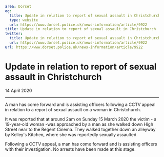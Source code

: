```yaml
area: Dorset
og:
  title: Update in relation to report of sexual assault in Christchurch
  type: website
  url: https://www.dorset.police.uk/news-information/article/9922
title: Update in relation to report of sexual assault in Christchurch |
twitter:
  title: Update in relation to report of sexual assault in Christchurch
  url: https://www.dorset.police.uk/news-information/article/9922
url: https://www.dorset.police.uk/news-information/article/9922
```

# Update in relation to report of sexual assault in Christchurch

14 April 2020

* * *

A man has come forward and is assisting officers following a CCTV appeal in relation to a report of sexual assault on a woman in Christchurch.

It was reported that at around 2am on Sunday 15 March 2020 the victim - a 19-year-old woman -was approached by a man as she walked down High Street near to the Regent Cinema. They walked together down an alleyway by Kelley's Kitchen, where she was reportedly sexually assaulted.

Following a CCTV appeal, a man has come forward and is assisting officers with their investigation. No arrests have been made at this stage.

